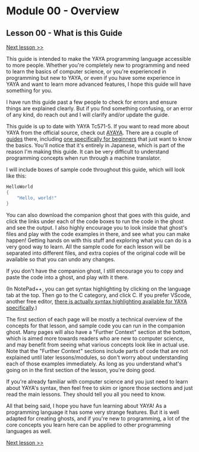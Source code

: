 # Module 00 - Overview

## Lesson 00 - What is this Guide

[Next lesson >>](../module_00_overview/01_what_is_yaya.md)

This guide is intended to make the YAYA programming language accessible to more people. Whether you're completely new to programming and need to learn the basics of computer science, or you're experienced in programming but new to YAYA, or even if you have some experience in YAYA and want to learn more advanced features, I hope this guide will have something for you.

I have run this guide past a few people to check for errors and ensure things are explained clearly. But if you find something confusing, or an error of any kind, do reach out and I will clarify and/or update the guide.

This guide is up to date with YAYA Tc571-5. If you want to read more about YAYA from the official source, check out [AYAYA](http://emily.shillest.net/ayaya/index.php). There are a couple of [guides](https://emily.shillest.net/ayaya/index.php?%E3%83%9E%E3%83%8B%E3%83%A5%E3%82%A2%E3%83%AB/%E6%96%87%E6%B3%95) there, including [one specifically for beginners](https://emily.shillest.net/ayaya/index.php?%E3%83%9E%E3%83%8B%E3%83%A5%E3%82%A2%E3%83%AB/%E5%9F%BA%E6%9C%AC) that just want to know the basics. You'll notice that it's entirely in Japanese, which is part of the reason I'm making this guide. It can be very difficult to understand programming concepts when run through a machine translator.

I will include boxes of sample code throughout this guide, which will look like this:

```c
HelloWorld
{
	"Hello, world!"
}
```

You can also download the companion ghost that goes with this guide, and click the links under each of the code boxes to run the code in the ghost and see the output. I also highly encourage you to look inside that ghost's files and play with the code examples in there, and see what you can make happen! Getting hands on with this stuff and exploring what you can do is a very good way to learn. All the sample code for each lesson will be separated into different files, and extra copies of the original code will be available so that you can undo any changes.

If you don't have the companion ghost, I still encourage you to copy and paste the code into a ghost, and play with it there.

(In NotePad++, you can get syntax highlighting by clicking on the language tab at the top. Then go to the C category, and click C. If you prefer VScode, another free editor, [there is actually syntax highlighting available for YAYA specifically](https://marketplace.visualstudio.com/items?itemName=steve02081504.ayaya).)

The first section of each page will be mostly a technical overview of the concepts for that lesson, and sample code you can run in the companion ghost. Many pages will also have a "Further Context" section at the bottom, which is aimed more towards readers who are new to computer science, and may benefit from seeing what various concepts look like in actual use. Note that the "Further Context" sections include parts of code that are not explained until later lessons/modules, so don't worry about understanding each of those examples immediately. As long as you understand what's going on in the first section of the lesson, you're doing good.

If you're already familiar with computer science and you just need to learn about YAYA's syntax, then feel free to skim or ignore those sections and just read the main lessons. They should tell you all you need to know.

All that being said, I hope you have fun learning about YAYA! As a programming language it has some very strange features. But it is well adapted for creating ghosts, and if you're new to programming, a lot of the core concepts you learn here can be applied to other programming languages as well.

[Next lesson >>](../module_00_overview/01_what_is_yaya.md)
